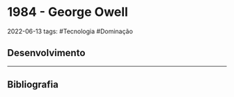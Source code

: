 # 1984 - George Owell
2022-06-13
tags: #Tecnologia #Dominação

## Desenvolvimento

-----------------------------------------------
## Bibliografia
